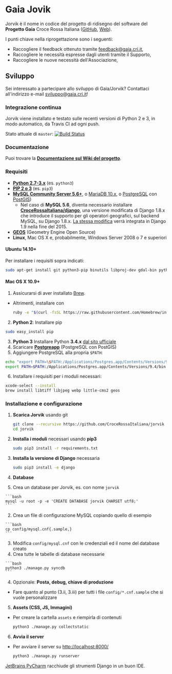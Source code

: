 # Gaia Jovik

Jorvik è il nome in codice del progetto di ridisegno del software del **Progetto Gaia** Croce Rossa Italiana
([GitHub](https://github.com/CroceRossaCatania/gaia), [Web](https://gaia.cri.it)).

I punti chiave nella riprogettazione sono i seguenti:
* Raccogliere il feedback ottenuto tramite <feedback@gaia.cri.it>,
* Raccogliere le necessità espresse dagli utenti tramite il Supporto,
* Raccogliere le nuove necessità dell'Associazione,

## Sviluppo

Sei interessato a partecipare allo sviluppo di Gaia/Jorvik? Contattaci all'indirizzo e-mail <sviluppo@gaia.cri.it>!

### Integrazione continua

Jorvik viene installato e testato sulle recenti versioni di Python 2 e 3, in modo automatico, da Travis CI ad ogni push.

Stato attuale di `master`: [![Build Status](https://travis-ci.org/CroceRossaItaliana/jorvik.svg?branch=master)](https://travis-ci.org/CroceRossaItaliana/jorvik)

### Documentazione

Puoi trovare la **[Documentazione sul Wiki del progetto](https://github.com/CroceRossaItaliana/jorvik/wiki)**.

### Requisiti

* **[Python 2.7-3.x](https://www.python.org/downloads/)** (es. `python3`)
* **[PIP 2 o 3](https://www.python.org/downloads/)** (es. `pip3`)
* **[MySQL Community Server 5.6+](https://dev.mysql.com/downloads/mysql/)**, o [MariaDB 10.x](https://mariadb.org/), o [PostgreSQL](http://www.postgresql.org/) con [PostGIS](http://postgis.net/))
    * Nel caso di **MySQL 5.6**, diventa necessario installare **[CroceRossaItaliana/django](https://github.com/CroceRossaItaliana/django)**, una versione modificata di Django 1.8.x che introduce il supporto per gli operatori geografici, sul backend MySQL, su Django 1.8.x. [La stessa modifica](https://github.com/django/django/commit/71e20814fcb5983bdc96a6b15765b8f6abd11542) verrà integrata in Django 1.9 nella fine del 2015.
* **[GEOS](http://trac.osgeo.org/geos/)** (Geometry Engine Open Source)
* **Linux**, Mac OS X e, probabilmente, Windows Server 2008 o 7 e superiori

#### Ubuntu 14.10+ 

Per installare i requisiti sopra indicati:

```bash
sudo apt-get install git python3-pip binutils libproj-dev gdal-bin python3-dev libmysqlclient-dev libpq-dev postgresql postgresql-contrib
```

#### Mac OS X 10.9+

1. Assicurarsi di aver installato [Brew](http://brew.sh/).
  * Altrimenti, installare con
    
    ```bash
    ruby -e "$(curl -fsSL https://raw.githubusercontent.com/Homebrew/install/master/install)"
    ```
2. **Python 2**: Installare pip
  
  ```bash
  sudo easy_install pip
  ```
  
3. **Python 3** Installare Python **3.4.x** [dal sito ufficiale](https://www.python.org/downloads/) 
4. Scaricare [**Postgreapp**](http://postgresapp.com/) (PostgreSQL con PostGIS)
5. Aggiungere PostgreSQL alla propria `$PATH`:
  
  ```bash
  echo "export PATH=\$PATH:/Applications/Postgres.app/Contents/Versions/9.4/bin" >> ~/.profile
  export PATH=$PATH:/Applications/Postgres.app/Contents/Versions/9.4/bin
  ```
  
6. Installare i requisiti per i moduli necessari:
  
  ```bash
  xcode-select --install
  brew install libtiff libjpeg webp little-cms2 geos
  ```
  
 
### Installazione e configurazione

1. **Scarica Jorvik** usando git
  
    ```bash
    git clone --recursive https://github.com/CroceRossaItaliana/jorvik 
    cd jorvik
    ```
  
2. **Installa i moduli** necessari usando **pip3**
    
    ```bash
    sudo pip3 install -r requirements.txt
    ```
   
3. **Installa la versione di Django** necessaria
    
    ```bash
    sudo pip3 install -e django
    ```
    
4. **Database**   
  1. Crea un database per Jorvik, es. con nome `jorvik`
  
    ```bash
    mysql -u root -p -e 'CREATE DATABASE jorvik CHARSET utf8;'
    ```
    
  2. Crea un file di configurazione MySQL copiando quello di esempio
  
    ```bash
    cp config/mysql.cnf{.sample,}
    ```
  
  3. Modifica `config/mysql.cnf` con le credenziali ed il nome del database creato
  4. Crea tutte le tabelle di database necessarie
  
    ```bash
    python3 ./manage.py syncdb
    ```
    
4. Opzionale: **Posta, debug, chiave di produzione**
  * Fare quanto al punto (3.ii, 3.iii) per tutti i file `config/*.cnf.sample` che si vuole personalizzare 
5. **Assets (CSS, JS, Immagini)**
  * Per creare la cartella `assets` e riempirla di contenuti
  
    ```bash
    python3 ./manage.py collectstatic
    ```

6. **Avvia il server** 
  * Per avviare il server su [http://localhost:8000/](http://localhost:8000)
    
    ```bash
    python3 ./manage.py runserver
    ```
    
    
    

[JetBrains PyCharm](https://www.jetbrains.com/pycharm/) racchiude gli strumenti Django in un buon IDE.
